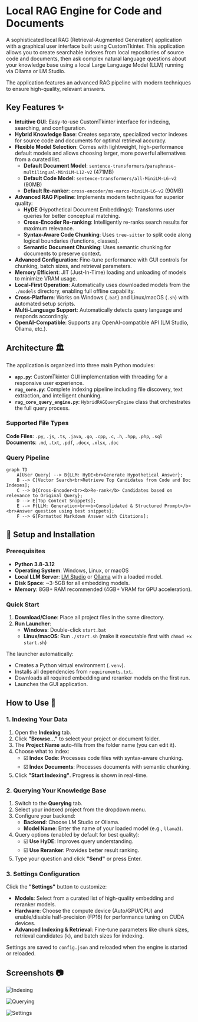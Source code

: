 # Local RAG Engine for Code and Documents

A sophisticated local RAG (Retrieval-Augmented Generation) application with a graphical user interface built using CustomTkinter. This application allows you to create searchable indexes from local repositories of source code and documents, then ask complex natural language questions about your knowledge base using a local Large Language Model (LLM) running via Ollama or LM Studio.

The application features an advanced RAG pipeline with modern techniques to ensure high-quality, relevant answers.

## Key Features ✨

* **Intuitive GUI**: Easy-to-use CustomTkinter interface for indexing, searching, and configuration.
* **Hybrid Knowledge Base**: Creates separate, specialized vector indexes for source code and documents for optimal retrieval accuracy.
* **Flexible Model Selection**: Comes with lightweight, high-performance default models and allows choosing larger, more powerful alternatives from a curated list.
    * **Default Document Model**: `sentence-transformers/paraphrase-multilingual-MiniLM-L12-v2` (471MB)
    * **Default Code Model**: `sentence-transformers/all-MiniLM-L6-v2` (90MB)
    * **Default Re-ranker**: `cross-encoder/ms-marco-MiniLM-L6-v2` (90MB)
* **Advanced RAG Pipeline**: Implements modern techniques for superior quality:
    * **HyDE** (Hypothetical Document Embeddings): Transforms user queries for better conceptual matching.
    * **Cross-Encoder Re-ranking**: Intelligently re-ranks search results for maximum relevance.
    * **Syntax-Aware Code Chunking**: Uses `tree-sitter` to split code along logical boundaries (functions, classes).
    * **Semantic Document Chunking**: Uses semantic chunking for documents to preserve context.
* **Advanced Configuration**: Fine-tune performance with GUI controls for chunking, batch sizes, and retrieval parameters.
* **Memory Efficient**: JIT (Just-In-Time) loading and unloading of models to minimize VRAM usage.
* **Local-First Operation**: Automatically uses downloaded models from the `./models` directory, enabling full offline capability.
* **Cross-Platform**: Works on Windows (`.bat`) and Linux/macOS (`.sh`) with automated setup scripts.
* **Multi-Language Support**: Automatically detects query language and responds accordingly.
* **OpenAI-Compatible**: Supports any OpenAI-compatible API (LM Studio, Ollama, etc.).

## Architecture 🏛️

The application is organized into three main Python modules:

* **`app.py`**: CustomTkinter GUI implementation with threading for a responsive user experience.
* **`rag_core.py`**: Complete indexing pipeline including file discovery, text extraction, and intelligent chunking.
* **`rag_core_query_engine.py`**: `HybridRAGQueryEngine` class that orchestrates the full query process.

### Supported File Types

**Code Files**: `.py`, `.js`, `.ts`, `.java`, `.go`, `.cpp`, `.c`, `.h`, `.hpp`, `.php`, `.sql`
**Documents**: `.md`, `.txt`, `.pdf`, `.docx`, `.xlsx`, `.doc`

### Query Pipeline

```mermaid
graph TD
    A[User Query] --> B{LLM: HyDE<br>Generate Hypothetical Answer};
    B --> C[Vector Search<br>Retrieve Top Candidates from Code and Doc Indexes];
    C --> D{Cross-Encoder<br><b>Re-rank</b> Candidates based on relevance to Original Query};
    D --> E[Top Context Snippets];
    E --> F{LLM: Generation<br><b>Consolidated & Structured Prompt</b><br>Answer question using best snippets};
    F --> G[Formatted Markdown Answer with Citations];
````

## 🚀 Setup and Installation

### Prerequisites

  * **Python 3.8-3.12**
  * **Operating System**: Windows, Linux, or macOS
  * **Local LLM Server**: [LM Studio](https://lmstudio.ai/) or [Ollama](https://ollama.com/) with a loaded model.
  * **Disk Space**: \~3-5GB for all embedding models.
  * **Memory**: 8GB+ RAM recommended (4GB+ VRAM for GPU acceleration).

### Quick Start

1.  **Download/Clone**: Place all project files in the same directory.
2.  **Run Launcher**:
      * **Windows**: Double-click `start.bat`
      * **Linux/macOS**: Run `./start.sh` (make it executable first with `chmod +x start.sh`)

The launcher automatically:

  - Creates a Python virtual environment (`.venv`).
  - Installs all dependencies from `requirements.txt`.
  - Downloads all required embedding and reranker models on the first run.
  - Launches the GUI application.

## How to Use 📖

### 1\. Indexing Your Data

1.  Open the **Indexing** tab.
2.  Click **"Browse..."** to select your project or document folder.
3.  The **Project Name** auto-fills from the folder name (you can edit it).
4.  Choose what to index:
      * ☑️ **Index Code**: Processes code files with syntax-aware chunking.
      * ☑️ **Index Documents**: Processes documents with semantic chunking.
5.  Click **"Start Indexing"**. Progress is shown in real-time.

### 2\. Querying Your Knowledge Base

1.  Switch to the **Querying** tab.
2.  Select your indexed project from the dropdown menu.
3.  Configure your backend:
      * **Backend**: Choose LM Studio or Ollama.
      * **Model Name**: Enter the name of your loaded model (e.g., `llama3`).
4.  Query options (enabled by default for best quality):
      * ☑️ **Use HyDE**: Improves query understanding.
      * ☑️ **Use Reranker**: Provides better result ranking.
5.  Type your question and click **"Send"** or press Enter.

### 3\. Settings Configuration

Click the **"Settings"** button to customize:

  * **Models**: Select from a curated list of high-quality embedding and reranker models.
  * **Hardware**: Choose the compute device (Auto/GPU/CPU) and enable/disable half-precision (FP16) for performance tuning on CUDA devices.
  * **Advanced Indexing & Retrieval**: Fine-tune parameters like chunk sizes, retrieval candidates (k), and batch sizes for indexing.

Settings are saved to `config.json` and reloaded when the engine is started or reloaded.

## Screenshots 📷

![Indexing](./readme/1.png)

![Querying](./readme/2.png)

![Settings](./readme/3.png)
